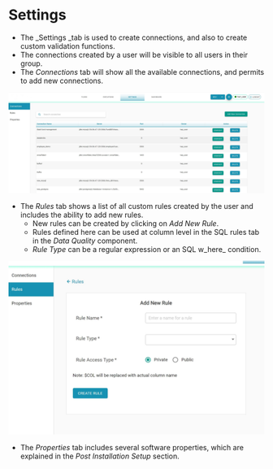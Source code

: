 # Settings

* The _Settings _tab is used to create connections, and also to create custom validation functions.
* The connections created by a user will be visible to all users in their group.
* The _Connections_ tab will show all the available connections, and permits to add new connections.

![Connections](<../../.gitbook/assets/connections (1).jpg>)

* The _Rules_ tab shows a list of all custom rules created by the user and includes the ability to add new rules.
  * New rules can be created by clicking on _Add New Rule_. 
  * Rules defined here can be used at column level in the SQL rules tab in the _Data Quality_ component.
  * _Rule Type_ can be a regular expression or an SQL w_here_ condition.

![Rules](../../.gitbook/assets/addingnewrules.jpg)

*  The _Properties_ tab includes several software properties, which are explained in the _Post Installation Setup_ section.
